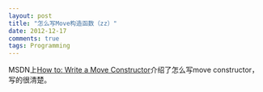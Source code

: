 ```yaml
---
layout: post
title: "怎么写Move构造函数（zz）"
date: 2012-12-17
comments: true
tags: Programming
---
```

MSDN上<a href="http://msdn.microsoft.com/en-us/library/dd293665.aspx">How to: Write a Move Constructor</a>介绍了怎么写move constructor，写的很清楚。<br /><blockquote></blockquote>
